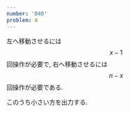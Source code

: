```yaml
---
number: '040'
problem: A
---
```

左へ移動させるには $$ x-1 $$ 回操作が必要で, 右へ移動させるには $$ n-x $$ 回操作が必要である.

このうち小さい方を出力する.
